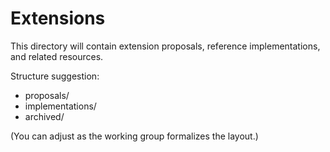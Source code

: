 # Extensions

This directory will contain extension proposals, reference implementations, and related resources.

Structure suggestion:
- proposals/
- implementations/
- archived/

(You can adjust as the working group formalizes the layout.)
